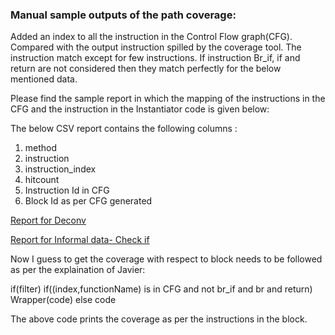 ### Manual sample outputs of the path coverage:

Added an index to all the instruction in the Control Flow graph(CFG). Compared with the output instruction spilled by the coverage tool. The instruction match except for few instructions. If instruction Br_if, if and return are not considered then they match perfectly for the below mentioned data.

Please find the sample report in which the mapping of the instructions in the CFG and the instruction in the Instantiator code is given below:

The below CSV report contains the following columns :
1) method 	
2) instruction 	
3) instruction_index 	
4) hitcount 	
5) Instruction Id in CFG 	
6) Block Id as per CFG generated

[Report for Deconv](https://github.com/tareq97/swam/blob/master/results/path_coverage/Deconvolution-1D.showmap.csv) <br>

[Report for Informal data- Check if](https://github.com/tareq97/swam/blob/master/results/path_coverage/if_else-check-if.showmap.csv)

Now I guess to get the coverage with respect to block needs to be followed as per the explaination of Javier:

if(filter)
  if((index,functionName) is in CFG and not br_if and br and return)
    Wrapper(code)
  else
    code
    
The above code prints the coverage as per the instructions in the block.
